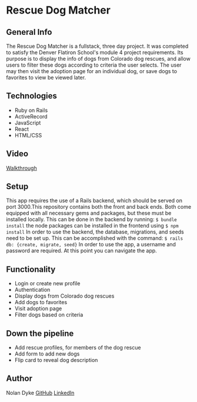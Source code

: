 # Rescue Dog Matcher 

## General Info
The Rescue Dog Matcher is a fullstack, three day project. It was completed to satisfy the Denver Flatiron School's module 4 project requirements. Its purpose is to display the info of dogs from Colorado dog rescues, and allow users to filter these dogs according to criteria the user selects. The user may then visit the adoption page for an individual dog, or save dogs to favorites to view be viewed later.

## Technologies
* Ruby on Rails
* ActiveRecord
* JavaScript
* React
* HTML/CSS

## Video
[Walkthrough](https://youtu.be/O6CBbB11tTg)

## Setup
This app requires the use of a Rails backend, which should be served on port 3000.This repository contains both the front and back ends. Both come equipped with all necessary gems and packages, but these must be installed locally. This can be done in the backend by running:
`$ bundle install`
the node packages can be installed in the frontend using 
`$ npm install`
In order to use the backend, the database, migrations, and seeds need to be set up. This can be accomplished with the command: 
`$ rails db: {create, migrate, seed}`
In order to use the app, a username and password are required. At this point you can navigate the app.

## Functionality
* Login or create new profile
* Authentication
* Display dogs from Colorado dog rescues
* Add dogs to favorites
* Visit adoption page
* Filter dogs based on criteria

## Down the pipeline
* Add rescue profiles, for members of the dog rescue
* Add form to add new dogs
* Flip card to reveal dog description

## Author
Nolan Dyke [GitHub](https://github.com/nolan-dyke) [LinkedIn](linkedin.com/in/nolan-dyke)